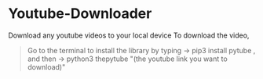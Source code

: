 # Youtube-Downloader
Download any youtube videos to your local device 
To download the video, 
  >Go to the terminal to install the library by typing  -> pip3 install pytube , and then ->
                          python3 thepytube "(the youtube link you want to download)"
